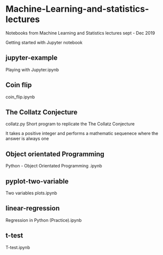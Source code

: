 # Machine-Learning-and-statistics-lectures

Notebooks from Machine Learning and Statistics lectures sept - Dec 2019

Getting started with Jupyter notebook
## jupyter-example
Playing with Jupyter.ipynb

## Coin flip
coin_flip.ipynb

## The Collatz Conjecture
collatz.py
Short program to replicate the The Collatz Conjecture

It takes a positive integer and performs a mathematic sequenece where the answer is always one

## Object orientated Programming
Python - Object Orientated Programming .ipynb


## pyplot-two-variable
Two variables plots.ipynb

## linear-regression
Regression in Python (Practice).ipynb

## t-test
T-test.ipynb
